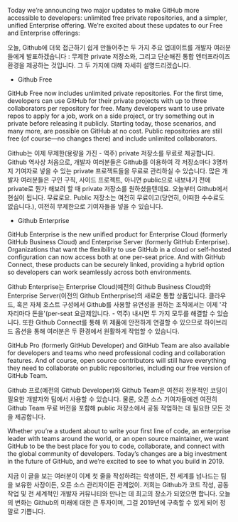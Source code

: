 Today we’re announcing two major updates to make GitHub more accessible to developers: unlimited free private repositories, and a simpler, unified Enterprise offering. We’re excited about these updates to our Free and Enterprise offerings:

오늘, Github에 더욱 접근하기 쉽게 만들어주는 두 가지 주요 업데이트를 개발자 여러분들에게 발표하겠습니다 : 무제한 private 저장소와, 그리고 단순해진 통합 엔터프라이즈 환경을 제공하는 것입니다. 그 두 가지에 대해 자세히 설명드리겠습니다.

* Github Free

GitHub Free now includes unlimited private repositories. For the first time, developers can use GitHub for their private projects with up to three collaborators per repository for free. Many developers want to use private repos to apply for a job, work on a side project, or try something out in private before releasing it publicly. Starting today, those scenarios, and many more, are possible on GitHub at no cost. Public repositories are still free (of course—no changes there) and include unlimited collaborators.

Github는 이제 무제한(용량을 가진 - 역주) private 저장소를 무료로 제공합니다. Github 역사상 처음으로, 개발자 여러분들은 Github를 이용하여 각 저장소마다 3명까지 기여자로 넣을 수 있는 private 프로젝트들을 무료로 관리하실 수 있습니다. 많은 개발자 여러분들은 구인 구직, 사이드 프로젝트, 아니면 public으로 내보내기 전에 private로 뭔가 해보려 할 때 private 저장소를 원하셨을텐데요. 오늘부터 Github에서 현실이 됩니다. 무료로요. Public 저장소는 여전히 무료이고(당연히, 어떠한 수수료도 없습니다.), 여전히 무제한으로 기여자들을 넣을 수 있습니다.


* Github Enterprise

GitHub Enterprise is the new unified product for Enterprise Cloud (formerly GitHub Business Cloud) and Enterprise Server (formerly GitHub Enterprise). Organizations that want the flexibility to use GitHub in a cloud or self-hosted configuration can now access both at one per-seat price. And with GitHub Connect, these products can be securely linked, providing a hybrid option so developers can work seamlessly across both environments.

Github Enterprise는 Enterprise Cloud(예전의 Github Business Cloud)와 Enterprise Server(이전의 Github Entherprise)의 새로운 통합 상품입니다. 클라우드, 혹은 자체 호스트 구성에서 Github를 사용할 유연성을 원하는 조직에서는 이제 '각 자리마다 돈을'(per-seat 요금제입니다. - 역주) 내시면 두 가지 모두를 해결할 수 있습니다. 또한 Github Connect를 통해 위 제품에 안전하게 연결할 수 있으므로 하이브리드 옵션을 통해 여러분은 두 환경에서 원활하게 작업할 수 있습니다.


GitHub Pro (formerly GitHub Developer) and GitHub Team are also available for developers and teams who need professional coding and collaboration features. And of course, open source contributors will still have everything they need to collaborate on public repositories, including our free version of GitHub Team.

Github 프로(예전의 Github Developer)와 Github Team은 여전히 전문적인 코딩이 필요한 개발자와 팀에서 사용할 수 있습니다. 물론, 오픈 소스 기여자들에겐 여전히 Github Team 무료 버전을 포함해 public 저장소에서 공동 작업하는 데 필요한 모든 것을 제공합니다.


Whether you’re a student about to write your first line of code, an enterprise leader with teams around the world, or an open source maintainer, we want GitHub to be the best place for you to code, collaborate, and connect with the global community of developers. Today’s changes are a big investment in the future of GitHub, and we’re excited to see to what you build in 2019.

지금 이 글을 보는 여러분이 이제 첫 줄을 작성하려는 학생이든, 전 세계를 넘나드는 팀을 보유한 사장이든, 오픈 소스 관리자이든 관계없이. 저희는 Github가 코드 작성, 공동 작업 및 전 세계적인 개발자 커뮤니티와 만나는 데 최고의 장소가 되었으면 합니다. 오늘의 변화는 Github의 미래에 대한 큰 투자이며, 그걸 2019년에 구축할 수 있게 되어 정말로 기쁩니다.
